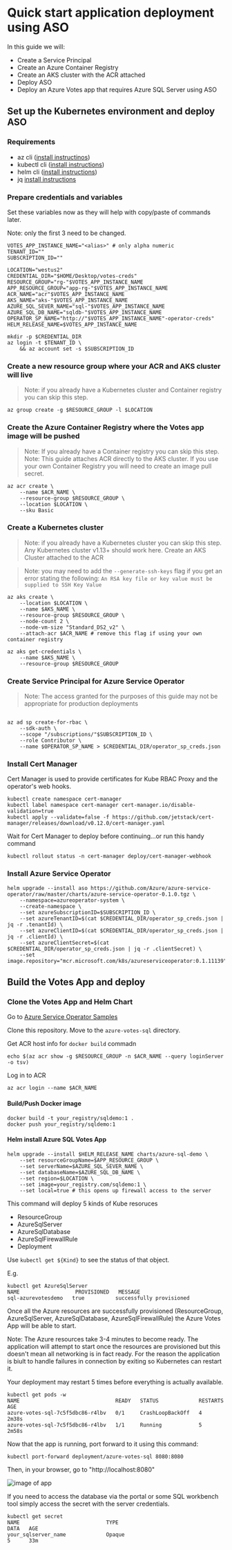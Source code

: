 # Quick start application deployment using ASO

In this guide we will:
 - Create a Service Principal
 - Create an Azure Container Registry
 - Create an AKS cluster with the ACR attached
 - Deploy ASO
 - Deploy an Azure Votes app that requires Azure SQL Server using ASO

## Set up the Kubernetes environment and deploy ASO

 ### Requirements
- az cli ([install instructinos](https://docs.microsoft.com/en-us/cli/azure/install-azure-cli?view=azure-cli-latest))
- kubectl cli ([install instructions](https://kubernetes.io/docs/tasks/tools/install-kubectl/))
- helm cli ([install instructions](https://helm.sh/docs/intro/install/))
- jq [install instructions](https://stedolan.github.io/jq/download/)

### Prepare credentials and variables

Set these variables now as they will help with copy/paste of commands later.

Note: only the first 3 need to be changed.

```
VOTES_APP_INSTANCE_NAME="<alias>" # only alpha numeric
TENANT_ID=""
SUBSCRIPTION_ID=""

LOCATION="westus2"
CREDENTIAL_DIR="$HOME/Desktop/votes-creds"
RESOURCE_GROUP="rg-"$VOTES_APP_INSTANCE_NAME
APP_RESOURCE_GROUP="app-rg-"$VOTES_APP_INSTANCE_NAME
ACR_NAME="acr"$VOTES_APP_INSTANCE_NAME
AKS_NAME="aks-"$VOTES_APP_INSTANCE_NAME
AZURE_SQL_SEVER_NAME="sql-"$VOTES_APP_INSTANCE_NAME
AZURE_SQL_DB_NAME="sqldb-"$VOTES_APP_INSTANCE_NAME
OPERATOR_SP_NAME="http://"$VOTES_APP_INSTANCE_NAME"-operator-creds"
HELM_RELEASE_NAME=$VOTES_APP_INSTANCE_NAME

mkdir -p $CREDENTIAL_DIR
az login -t $TENANT_ID \
    && az account set -s $SUBSCRIPTION_ID
```

### Create a new resource group where your ACR and AKS cluster will live

>Note: if you already have a Kubernetes cluster and Container registry you can skip this step.

```
az group create -g $RESOURCE_GROUP -l $LOCATION
```

### Create the Azure Container Registry where the Votes app image will be pushed
> Note: If you already have a Container registry you can skip this step.
> Note: This guide attaches ACR directly to the AKS cluster. If you use your own Container Registry you will need to create an image pull secret.

```
az acr create \
    --name $ACR_NAME \
    --resource-group $RESOURCE_GROUP \
    --location $LOCATION \
    --sku Basic
```

### Create a Kubernetes cluster
>Note: if you already have a Kubernetes cluster you can skip this step.
> Any Kubernetes cluster v1.13+ should work here.
Create an AKS Cluster attached to the ACR

> Note: you may need to add the `--generate-ssh-keys` flag if you get an error stating the following: `An RSA key file or key value must be supplied to SSH Key Value`
```
az aks create \
    --location $LOCATION \
    --name $AKS_NAME \
    --resource-group $RESOURCE_GROUP \
    --node-count 2 \
    --node-vm-size "Standard_DS2_v2" \
    --attach-acr $ACR_NAME # remove this flag if using your own container registry

az aks get-credentials \
    --name $AKS_NAME \
    --resource-group $RESOURCE_GROUP
```

### Create Service Principal for Azure Service Operator

> Note: The access granted for the purposes of this guide may not be appropriate for production deployments

```

az ad sp create-for-rbac \
    --sdk-auth \
    --scope "/subscriptions/"$SUBSCRIPTION_ID \
    --role Contributor \
    --name $OPERATOR_SP_NAME > $CREDENTIAL_DIR/operator_sp_creds.json
```

### Install Cert Manager

Cert Manager is used to provide certificates for Kube RBAC Proxy and the operator's web hooks.

```
kubectl create namespace cert-manager
kubectl label namespace cert-manager cert-manager.io/disable-validation=true
kubectl apply --validate=false -f https://github.com/jetstack/cert-manager/releases/download/v0.12.0/cert-manager.yaml
```

Wait for Cert Manager to deploy before continuing...or run this handy command

```
kubectl rollout status -n cert-manager deploy/cert-manager-webhook
```

### Install Azure Service Operator
```
helm upgrade --install aso https://github.com/Azure/azure-service-operator/raw/master/charts/azure-service-operator-0.1.0.tgz \
    --namespace=azureoperator-system \
    --create-namespace \
    --set azureSubscriptionID=$SUBSCRIPTION_ID \
    --set azureTenantID=$(cat $CREDENTIAL_DIR/operator_sp_creds.json | jq -r .tenantId) \
    --set azureClientID=$(cat $CREDENTIAL_DIR/operator_sp_creds.json | jq -r .clientId) \
    --set azureClientSecret=$(cat $CREDENTIAL_DIR/operator_sp_creds.json | jq -r .clientSecret) \
    --set image.repository="mcr.microsoft.com/k8s/azureserviceoperator:0.1.11139"
```

## Build the Votes App and deploy

### Clone the Votes App and Helm Chart

Go to [Azure Service Operator Samples](git@github.com:Azure-Samples/azure-service-operator-samples.git)

Clone this repository. Move to the `azure-votes-sql` directory.

Get ACR host info for `docker build` commadn
```
echo $(az acr show -g $RESOURCE_GROUP -n $ACR_NAME --query loginServer -o tsv)
```

Log in to ACR

```
az acr login --name $ACR_NAME
```

#### Build/Push Docker image
```
docker build -t your_registry/sqldemo:1 .
docker push your_registry/sqldemo:1
```

#### Helm install Azure SQL Votes App

```
helm upgrade --install $HELM_RELEASE_NAME charts/azure-sql-demo \
    --set resourceGroupName=$APP_RESOURCE_GROUP \
    --set serverName=$AZURE_SQL_SEVER_NAME \
    --set databaseName=$AZURE_SQL_DB_NAME \
    --set region=$LOCATION \
    --set image=your_registry.com/sqldemo:1 \
    --set local=true # this opens up firewall access to the server
```

This command will deploy 5 kinds of Kube resoruces

- ResourceGroup
- AzureSqlServer
- AzureSqlDatabase
- AzureSqlFirewallRule
- Deployment

Use `kubectl get ${Kind}` to see the status of that object.

E.g.

```
kubectl get AzureSqlServer
NAME                  PROVISIONED   MESSAGE
sql-azurevotesdemo   true          successfully provisioned
```

Once all the Azure resources are successfully provisioned (ResourceGroup, AzureSqlServer, AzureSqlDatabase, AzureSqlFirewallRule) the Azure Votes App will be able to start.

Note: The Azure resources take 3-4 minutes to become ready. The application will attempt to start once the resources are provisioned but this doesn't mean all networking is in fact ready. For the reason the application is biult to handle failures in connection by exiting so Kubernetes can restart it.

Your deployment may restart 5 times before everything is actually available.

```
kubectl get pods -w
NAME                               READY   STATUS             RESTARTS   AGE
azure-votes-sql-7c5f5dbc86-r4lbv   0/1     CrashLoopBackOff   4          2m38s
azure-votes-sql-7c5f5dbc86-r4lbv   1/1     Running            5          2m58s
```

Now that the app is running, port forward to it using this command:

```
kubectl port-forward deployment/azure-votes-sql 8080:8080
```

Then, in your browser, go to "http://localhost:8080"

![image of app](https://github.com/Azure-Samples/azure-service-operator-samples/blob/master/azure-votes-sql/app.png?raw=true)

If you need to access the database via the portal or some SQL workbench tool simply access the secret with the server credentials.

```
kubectl get secret
NAME                            TYPE                                  DATA   AGE
your_sqlserver_name             Opaque                                5      33m
```

